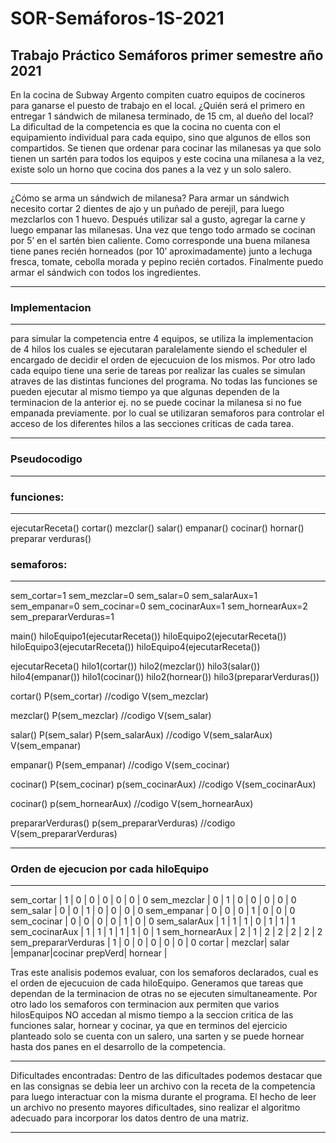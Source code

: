 # SOR-Semáforos-1S-2021
## Trabajo Práctico Semáforos primer semestre año 2021

En la cocina de Subway Argento compiten cuatro equipos de cocineros
para ganarse el puesto de trabajo en el local. ¿Quién será el primero en
entregar 1 sándwich de milanesa terminado, de 15 cm, al dueño del
local?
La dificultad de la competencia es que la cocina no cuenta con el
equipamiento individual para cada equipo, sino que algunos de ellos son
compartidos. Se tienen que ordenar para cocinar las milanesas ya que
solo tienen un sartén para todos los equipos y este cocina una milanesa
a la vez, existe solo un horno que cocina dos panes a la vez y un solo
salero.

---------------------------------------------------------------------
¿Cómo se arma un sándwich de milanesa?
Para armar un sándwich necesito cortar 2 dientes de ajo y
un puñado de perejil, para luego mezclarlos con 1 huevo.
Después utilizar sal a gusto, agregar la carne y luego empanar
las milanesas. Una vez que tengo todo armado se cocinan por 5’
en el sartén bien caliente.
Como corresponde una buena milanesa tiene panes recién
horneados (por 10’ aproximadamente) junto a lechuga fresca,
tomate, cebolla morada y pepino recién cortados.
Finalmente puedo armar el sándwich con todos los ingredientes.

-----------------------------------------------------------------------
### Implementacion
-------------
para simular la competencia entre 4 equipos, se utiliza la implementacion de 4 hilos 
los cuales se ejecutaran paralelamente siendo el scheduler el encargado de decidir el orden
de ejecucuion de los mismos. Por otro lado cada equipo tiene una serie de tareas por realizar
las cuales se simulan atraves de las distintas funciones del programa. 
No todas las funciones se pueden ejecutar al mismo tiempo ya que algunas dependen de la terminacion de la anterior
ej. no se puede cocinar la milanesa si no fue empanada previamente.
por lo cual se utilizaran semaforos para controlar el acceso de los diferentes hilos a las secciones
criticas de cada tarea.

------------
### Pseudocodigo
-----------

### funciones:
---------
ejecutarReceta()
cortar()
mezclar()
salar()
empanar()
cocinar()
hornar()
preparar verduras()

### semaforos:
--------
sem_cortar=1
sem_mezclar=0
sem_salar=0
sem_salarAux=1
sem_empanar=0
sem_cocinar=0
sem_cocinarAux=1
sem_hornearAux=2
sem_prepararVerduras=1

main()
    hiloEquipo1(ejecutarReceta())
    hiloEquipo2(ejecutarReceta())
    hiloEquipo3(ejecutarReceta())
    hiloEquipo4(ejecutarReceta())

ejecutarReceta()
    hilo1(cortar())
    hilo2(mezclar())
    hilo3(salar())
    hilo4(empanar())
    hilo1(cocinar())
    hilo2(hornear())
    hilo3(prepararVerduras())

cortar()
    P(sem_cortar)
    //codigo
    V(sem_mezclar)

mezclar()
    P(sem_mezclar)
    //codigo
    V(sem_salar)

salar()
    P(sem_salar)
    P(sem_salarAux)
    //codigo
    V(sem_salarAux)
    V(sem_empanar)

empanar()
    P(sem_empanar)
    //codigo
    V(sem_cocinar)

cocinar()
    P(sem_cocinar)
    p(sem_cocinarAux)
    //codigo
    V(sem_cocinarAux)

cocinar()
    p(sem_hornearAux)
    //codigo
    V(sem_hornearAux)

prepararVerduras()
    p(sem_prepararVerduras)
    //codigo
    V(sem_prepararVerduras)

-----------------------------------------------
### Orden de ejecucion por cada hiloEquipo
-----------------------------------------------
                        
sem_cortar               |   1   |   0    |   0    |   0   |   0   |   0   |   0
sem_mezclar              |   0   |   1    |   0    |   0   |   0   |   0   |   0
sem_salar                |   0   |   0    |   1    |   0   |   0   |   0   |   0
sem_empanar              |   0   |   0    |   0    |   1   |   0   |   0   |   0
sem_cocinar              |   0   |   0    |   0    |   0   |   1   |   0   |   0
sem_salarAux             |   1   |   1    |   1    |   0   |   1   |   1   |   1
sem_cocinarAux           |   1   |   1    |   1    |   1   |   1   |   0   |   1
sem_hornearAux           |   2   |   1    |   2    |   2   |   2   |   2   |   2
sem_prepararVerduras     |   1   |   0    |   0    |   0   |   0   |   0   |   0
                                  cortar  | mezclar| salar |empanar|cocinar
                                  prepVerd|
                                  hornear |

Tras este analisis podemos evaluar, con los semaforos declarados, cual es el orden de ejecucuion de cada hiloEquipo.
Generamos que tareas que dependan de la terminacion de otras no se ejecuten simultaneamente.
Por otro lado los semaforos con terminacion aux permiten que varios hilosEquipos NO accedan al mismo tiempo a la 
seccion critica de las funciones salar, hornear y cocinar, ya que en terminos del ejercicio planteado 
solo se cuenta con un salero, una sarten y se puede hornear hasta dos panes en el desarrollo de la competencia.

-----------------------------------------------------------------------------------------------------------------------------
Dificultades encontradas:
Dentro de las dificultades podemos destacar que en las consignas se debia leer un archivo con la receta de la competencia
para luego interactuar con la misma durante el programa. El hecho de leer un archivo no presento mayores dificultades, 
sino realizar el algoritmo adecuado para incorporar los datos dentro de una matriz.

-----------------------------------------------------------------------------------------------------------------------------




